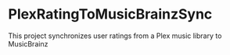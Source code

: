 # PlexRatingToMusicBrainzSync
This project synchronizes user ratings from a Plex music library to MusicBrainz
